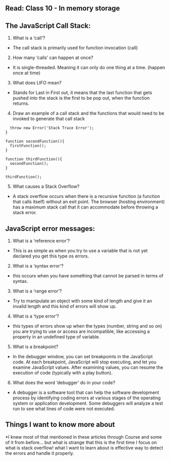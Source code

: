 ## Read: Class 10 - In memory storage
## The JavaScript Call Stack:
1. What is a ‘call’?
* The call stack is primarily used for function invocation (call)

2. How many ‘calls’ can happen at once?
* It is single-threaded. Meaning it can only do one thing at a time. (happen once at time)

3. What does LIFO mean?
* Stands for Last in First out, it means that the last function that gets pushed into the stack is the first to be pop out, when the function returns.

4. Draw an example of a call stack and the functions that would need to be invoked to generate that call stack
```
  throw new Error('Stack Trace Error');
}

function secondFunction(){
  firstFunction();
}

function thirdFunction(){
  secondFunction();
}

thirdFunction();
```
5. What causes a Stack Overflow?
* A stack overflow occurs when there is a recursive function (a function that calls itself) without an exit point. The browser (hosting environment) has a maximum stack call that it can accommodate before throwing a stack error.

## JavaScript error messages:
1. What is a ‘reference error’?
* This is as simple as when you try to use a variable that is not yet declared you get this type os errors.

2. What is a ‘syntax error’?
* this occurs when you have something that cannot be parsed in terms of syntax.

3. What is a ‘range error’?
* Try to manipulate an object with some kind of length and give it an invalid length and this kind of errors will show up.

4. What is a ‘type error’?
* this types of errors show up when the types (number, string and so on) you are trying to use or access are incompatible, like accessing a property in an undefined type of variable.

5. What is a breakpoint?
* In the debugger window, you can set breakpoints in the JavaScript code. At each breakpoint, JavaScript will stop executing, and let you examine JavaScript values. After examining values, you can resume the execution of code (typically with a play button).

6. What does the word ‘debugger’ do in your code?
* A debugger is a software tool that can help the software development process by identifying coding errors at various stages of the operating system or application development. Some debuggers will analyze a test run to see what lines of code were not executed.

## Things I want to know more about
*I knew most of that mentioned in these articles through Course and some of it from before... but what is strange that this is the first time I focus on what is stack overflow!
 what I want to learn about is effective way to detect the errors and handle it properly.
